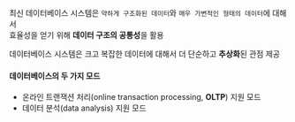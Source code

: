 최신 데이터베이스 시스템은 `약하게 구조화된 데이터`와 `매우 가변적인 형태의 데이터`에 대해서  
효율성을 얻기 위해 **데이터 구조의 공통성**을 활용

데이터베이스 시스템은 크고 복잡한 데이터에 대해서 더 단순하고 **추상화**된 관점 제공

#### 데이터베이스의 두 가지 모드
- 온라인 트랜잭션 처리(online transaction processing, **OLTP**) 지원 모드
- 데이터 분석(data analysis) 지원 모드
